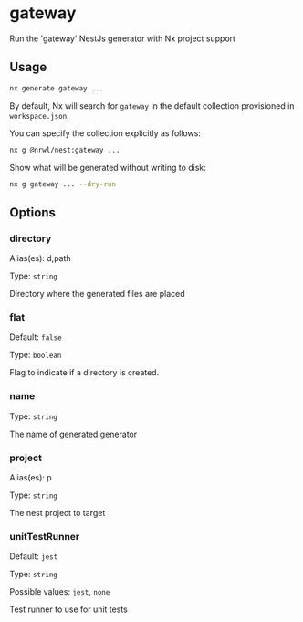 # gateway

Run the 'gateway' NestJs generator with Nx project support

## Usage

```bash
nx generate gateway ...
```

By default, Nx will search for `gateway` in the default collection provisioned in `workspace.json`.

You can specify the collection explicitly as follows:

```bash
nx g @nrwl/nest:gateway ...
```

Show what will be generated without writing to disk:

```bash
nx g gateway ... --dry-run
```

## Options

### directory

Alias(es): d,path

Type: `string`

Directory where the generated files are placed

### flat

Default: `false`

Type: `boolean`

Flag to indicate if a directory is created.

### name

Type: `string`

The name of generated generator

### project

Alias(es): p

Type: `string`

The nest project to target

### unitTestRunner

Default: `jest`

Type: `string`

Possible values: `jest`, `none`

Test runner to use for unit tests
